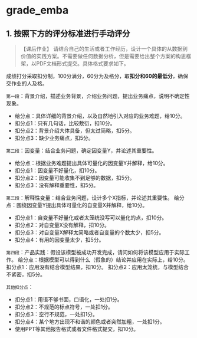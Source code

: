 # grade_emba

## 1. 按照下方的评分标准进行手动评分

>【课后作业】
请结合自己的生活或者工作经历，设计一个具体的从数据到价值的实践方案。不需要做任何数据分析，但是需要给出整个方案的构思框架，以PDF文档形式提交。具体格式要求如下。

成绩打分采取扣分制，100分满分，60分为及格分，取**扣分和60的最低分**，确保交作业的人及格。

`第一段`：背景介绍，描述业务背景，介绍业务问题，提出业务痛点，说明不确定性现象。
- 给分点：具体详细的背景介绍，以及自然地引入对应的业务难题，给10分。
- 扣分点1：只有几句话，比较敷衍，扣10分。
- 扣分点2：背景介绍大体具备，但太过简略，扣5分。
- 扣分点3：缺少业务痛点，扣5分。

`第二段`：因变量：结合业务问题，确定因变量Y，并论述其重要性。
- 给分点：根据业务难题提出具体可量化的因变量Y并解释，给10分。
- 扣分点1：因变量不好量化，扣10分。
- 扣分点2：因变量可能收集不到足够的数据，扣5分。
- 扣分点3：没有解释重要性，扣5分。


`第三段`：解释性变量：结合业务问题，设计多个X指标，并论述其重要性。
给分点：围绕因变量Y提出具体可量化的自变量X并解释，给10分。
- 扣分点1：自变量不好量化或者太笼统没写可以量化的点，扣10分。
- 扣分点2：对自变量X没有解释，扣10分。
- 扣分点3：对自变量X解释太简略或者自变量的个数太少，扣5分。
- 扣分点4：有用的因变量太少，扣5分。


`第四段`：产品实践：假设该模型被成功开发完成，请问如何将该模型应用于实际工作。
给分点：根据模型可以得到什么（假象的）结论并应用在实际上，给10分。
扣分点1：应用没有结合模型结果，扣10分。
扣分点2：应用太笼统，与模型结合不紧密，扣5分。

`其他扣分点`：
- 扣分点1：用语不够书面，口语化，一处扣1分。
- 扣分点2：不规范的标点符号，一处扣1分。
- 扣分点3：空行不规范，一处扣1分。
- 扣分点4：某个地方出现不和谐的颜色或者突然加粗，一处扣1分。
- 使用PPT等其他报告格式或者文件格式提交，扣10分。

